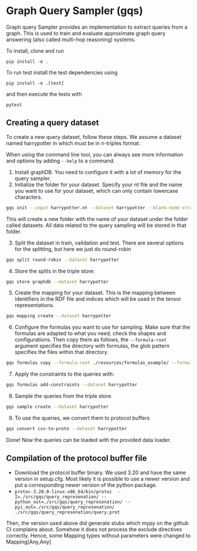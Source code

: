 Graph Query Sampler (gqs)
========================

Graph query Sampler provides an implementation to extract queries from a graph. This is used to train and evaluate approximate graph query answering (also called multi-hop reasoning) systems.

To install, clone and run

    pip install -e .

To run test install the test dependencies using

    pip install -e .[test]

and then execute the tests with

    pytest


## Creating a query dataset

To create a new query dataset, follow these steps. We assume a dataset named harrypotter in which must be in n-triples format.

When using the command line tool, you can always see more information and options by adding `--help` to a command.

1. Install graphDB. You need to configure it with a lot of memory for the query sampler.
2. Initialize the folder for your dataset. Specify your nt file and the name you want to use for your dataset, which can only contain lowercase characters.
```bash
gqs init --input harrypotter.nt --dataset harrypotter --blank-node-strategy convert
```
This will create a new folder with the name of your dataset under the folder called datasets. All data related to the query sampling will be stored in that folder.

3. Split the dataset in train, validation and test. There are several options for the splitting, but  here we just do round-robin
```bash
gqs split round-robin --dataset harrypotter
```

4. Store the splits in the triple store:
```bash
gqs store graphdb --dataset harrypotter
```

5. Create the mapping for your dataset. This is the mapping between identifiers in the RDF file and indices which will be used in the tensor representations.
```bash
gqs mapping create --dataset harrypotter
```

6. Configure the formulas you want to use for sampling.
Make sure that the formulas are adapted to what you need, check the shapes and configurations.
Then copy them as follows, the `--formula-root` argument specifies the directory with formulas, the glob pattern specifies the files within that directory.
```bash
gqs formulas copy --formula-root ./resources/formulas_example/ --formula-glob '**/0qual//**/*'  --dataset harrypotter
```

7. Apply the constraints to the queries with:
```bash
gqs formulas add-constraints --dataset harrypotter
```

8. Sample the queries from the triple store.
```bash
gqs sample create --dataset harrypotter
```

9. To use the queries, we convert them to protocol buffers
```bash
gqs convert csv-to-proto --dataset harrypotter
```

Done! Now the queries can be loaded with the provided data loader.

## Compilation of the protocol buffer file

* Download the protocol buffer binary. We used 3.20 and have the same version in setup.cfg. Most likely it is possible to use a newer version and put a corresponding newer version of the python package.
* `protoc-3.20.0-linux-x86_64/bin/protoc  -I=./src/gqs/query_represenation/ --python_out=./src/gqs/query_represenation/ --pyi_out=./src/gqs/query_represenation/ ./src/gqs/query_represenation/query.prot`

Then, the version used above did generate stubs which mypy on the github CI complains about. Somehow it does not process the exclude directives correctly. Hence, some Mapping types without parameters were changed to Mapping[Any,Any]

